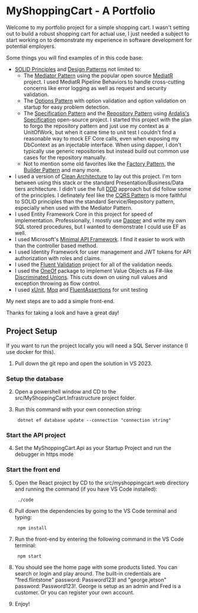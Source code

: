 # MyShoppingCart - A Portfolio

Welcome to my portfolio project for a simple shopping cart. I wasn't setting out to build a robust shopping cart for actual use, I just needed a subject to start working on to demonstrate my experience in software development for potential employers.

Some things you will find examples of in this code base:

- [SOLID Principles](https://en.wikipedia.org/wiki/SOLID) and [Design Patterns](https://refactoring.guru/design-patterns/behavioral-patterns) not limited to:
  - The [Mediator Pattern](https://refactoring.guru/design-patterns/mediator) using the popular open source [MediatR](https://github.com/jbogard/MediatR) project. I used MediatR Pipeline Behaviors to handle cross-cutting concerns like error logging as well as request and security validation.
  - The [Options Pattern](https://learn.microsoft.com/en-us/aspnet/core/fundamentals/configuration/options?view=aspnetcore-7.0) with option validation and option validation on startup for easy problem detection.
  - The [Specification Pattern](https://deviq.com/design-patterns/specification-pattern) and the [Repository Pattern](https://learn.microsoft.com/en-us/dotnet/architecture/microservices/microservice-ddd-cqrs-patterns/infrastructure-persistence-layer-design) using [Ardalis's Specification](https://github.com/ardalis/Specification) open-source project. I started this project with the plan to forgo the repository pattern and just use my context as a UnitOfWork, but when it came time to unit test I couldn't find a reasonable way to mock EF Core calls, even when exposing my DbContext as an injectable interface.  When using dapper, I don't typically use generic repositories but instead build out common use cases for the repository manually.
  - Not to mention some old favorites like the [Factory Pattern](https://refactoring.guru/design-patterns/factory-method), the [Builder Pattern](https://refactoring.guru/design-patterns/builder) and many more.
- I used a version of [Clean Architecture](https://blog.cleancoder.com/uncle-bob/2012/08/13/the-clean-architecture.html) to lay out this project.  I'm torn between using this stack or the standard Presentation/Business/Data tiers architecture.  I didn't use the full [DDD](https://en.wikipedia.org/wiki/Domain-driven_design) approach but did follow some of the principles.  I definately feel like the [CQRS Pattern](https://learn.microsoft.com/en-us/azure/architecture/patterns/cqrs) is more faithful to SOLID principles than the standard Service/Repository pattern, especially when used with the Mediator Pattern.
- I used Entity Framework Core in this project for speed of implementation. Professionally, I mostly use [Dapper](https://github.com/DapperLib/Dapper) and write my own SQL stored procedures, but I wanted to demonstrate I could use EF as well.
- I used Microsoft's [Minimal API Framework](https://learn.microsoft.com/en-us/aspnet/core/fundamentals/minimal-apis?view=aspnetcore-7.0). I find it easier to work with than the controller based method.
- I used Identity Framework for user management and JWT tokens for API authorization with roles and claims.
- I used the [Fluent Validation](https://docs.fluentvalidation.net/en/latest/) project for all of the validation needs.
- I used the [OneOf](https://github.com/mcintyre321/OneOf) package to implement Value Objects as F#-like [Discriminated Unions](https://learn.microsoft.com/en-us/dotnet/fsharp/language-reference/discriminated-unions). This cuts down on using null values and exception throwing as flow control.
- I used [xUnit](https://xunit.net/), [Moq](https://github.com/moq/) and [FluentAssertions](https://fluentassertions.com/) for unit testing

My next steps are to add a simple front-end.

Thanks for taking a look and have a great day!


## Project Setup
If you want to run the project locally you will need a SQL Server instance (I use docker for this).

1. Pull down the git repo and open the solution in VS 2023.

### Setup the database
2. Open a powershell window and CD to the src/MyShoppingCart.Infrastructure project folder.
3. Run this command with your own connection string:
		
        dotnet ef database update --connection "connection string"

### Start the API project
4. Set the MyShoppingCart.Api as your Startup Project and run the debugger in https mode

### Start the front end
5. Open the React project by CD to the src/myshoppingcart.web directory and running the command (if you have VS Code installed):
        
        ./code
        
6. Pull down the dependencies by going to the VS Code terminal and typing:
        
        npm install

7. Run the front-end by entering the following command in the VS Code terminal:
        
        npm start

8. You should see the home page with some products listed.  You can search or login and play around.  The built-in credentials are "fred.flintstone" password: Password123! and "george.jetson" password: Password123!.  George is setup as an admin and Fred is a customer.  Or you can register your own account.
9. Enjoy!